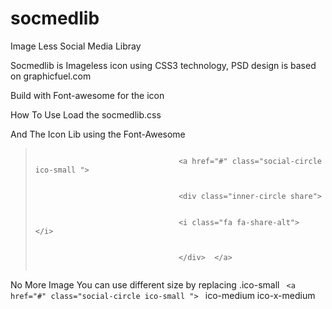 socmedlib
=========

Image Less Social Media Libray

Socmedlib is Imageless icon using CSS3 technology, PSD design is based on graphicfuel.com

Build with Font-awesome for the icon

How To Use
Load the socmedlib.css
<link rel="stylesheet" href="yourpathto/socmedlib.css" type="text/css" />
And The Icon Lib using the Font-Awesome
<link rel="stylesheet" href="youpathto/css-lib/font-awesome/css/font-awesome.css"  type="text/css"/>

<blockquote>
							<code>
								&lt;a href="#" class="social-circle ico-small "&gt;
								<br />
								&lt;div class="inner-circle share"&gt;
								<br />
								&lt;i class="fa fa-share-alt"&gt;  &lt;/i&gt;
								<br />
								&lt;/div&gt;  &lt;/a&gt;
							</code>
</blockquote>

No More Image
 You can use different size by replacing .ico-small 
<code>
								&lt;a href="#" class="social-circle ico-small "&gt;
</code>
ico-medium
ico-x-medium


